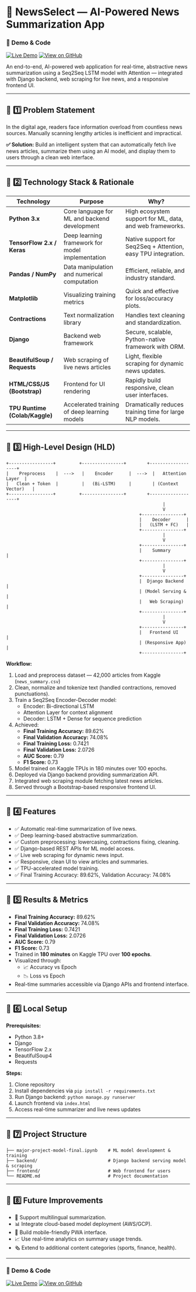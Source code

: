 # 🚀 NewsSelect — AI-Powered News Summarization App
### 📌 Demo & Code

[![Live Demo](https://img.shields.io/badge/Live-Demo-28a745?style=for-the-badge&logo=vercel&logoColor=white)](https://shushantrishav.pythonanywhere.com/news/)
[![View on GitHub](https://img.shields.io/badge/View%20on-GitHub-181717?logo=github&style=for-the-badge)](https://github.com/shushantrishav/NewsSelect)

An end-to-end, AI-powered web application for real-time, abstractive news summarization using a Seq2Seq LSTM model with Attention — integrated with Django backend, web scraping for live news, and a responsive frontend UI.

---

## 📌 1️⃣ Problem Statement

In the digital age, readers face information overload from countless news sources. Manually scanning lengthy articles is inefficient and impractical.

**✅ Solution:** Build an intelligent system that can automatically fetch live news articles, summarize them using an AI model, and display them to users through a clean web interface.

---

## 📌 2️⃣ Technology Stack & Rationale

| Technology                     | Purpose                                          | Why?                                                          |
| ------------------------------ | ------------------------------------------------ | ------------------------------------------------------------- |
| **Python 3.x**                 | Core language for ML and backend development     | High ecosystem support for ML, data, and web frameworks.      |
| **TensorFlow 2.x / Keras**     | Deep learning framework for model implementation | Native support for Seq2Seq + Attention, easy TPU integration. |
| **Pandas / NumPy**             | Data manipulation and numerical computation      | Efficient, reliable, and industry standard.                   |
| **Matplotlib**                 | Visualizing training metrics                     | Quick and effective for loss/accuracy plots.                  |
| **Contractions**               | Text normalization library                       | Handles text cleaning and standardization.                    |
| **Django**                     | Backend web framework                            | Secure, scalable, Python-native framework with ORM.           |
| **BeautifulSoup / Requests**   | Web scraping of live news articles               | Light, flexible scraping for dynamic news updates.            |
| **HTML/CSS/JS (Bootstrap)**    | Frontend for UI rendering                        | Rapidly build responsive, clean user interfaces.              |
| **TPU Runtime (Colab/Kaggle)** | Accelerated training of deep learning models     | Dramatically reduces training time for large NLP models.      |

---

## 📌 3️⃣ High-Level Design (HLD)

```
+-----------------+         +----------------+        +-------------------+
|    Preprocess    |  --->   |    Encoder      |  --->  |   Attention Layer  |
|   Clean + Token  |         |   (Bi-LSTM)     |        | (Context Vector)   |
+-----------------+         +----------------+        +-------------------+
                                                            |
                                                            V
                                                   +----------------+
                                                   |    Decoder      |
                                                   |   (LSTM + FC)   |
                                                   +----------------+
                                                            |
                                                            V
                                                   +----------------+
                                                   |    Summary       |
                                                   +----------------+
                                                            |
                                                            V
                                                   +----------------+
                                                   |  Django Backend  |
                                                   | (Model Serving & |
                                                   |   Web Scraping)  |
                                                   +----------------+
                                                            |
                                                            V
                                                   +----------------+
                                                   |   Frontend UI    |
                                                   | (Responsive App) |
                                                   +----------------+
```

**Workflow:**

1. Load and preprocess dataset — 42,000 articles from Kaggle (`news_summary.csv`)
2. Clean, normalize and tokenize text (handled contractions, removed punctuations).
3. Train a Seq2Seq Encoder-Decoder model:
   - Encoder: Bi-directional LSTM
   - Attention Layer for context alignment
   - Decoder: LSTM + Dense for sequence prediction
4. Achieved:
   - **Final Training Accuracy:** 89.62%
   - **Final Validation Accuracy:** 74.08%
   - **Final Training Loss:** 0.7421
   - **Final Validation Loss:** 2.0726
   - **AUC Score:** 0.79
   - **F1 Score:** 0.73
5. Model trained on Kaggle TPUs in 180 minutes over 100 epochs.
6. Deployed via Django backend providing summarization API.
7. Integrated web scraping module fetching latest news articles.
8. Served through a Bootstrap-based responsive frontend UI.

---

## 📌 4️⃣ Features

- ✅ Automatic real-time summarization of live news.
- ✅ Deep learning-based abstractive summarization.
- ✅ Custom preprocessing: lowercasing, contractions fixing, cleaning.
- ✅ Django-based REST APIs for ML model access.
- ✅ Live web scraping for dynamic news input.
- ✅ Responsive, clean UI to view articles and summaries.
- ✅ TPU-accelerated model training.
- ✅ Final Training Accuracy: 89.62%, Validation Accuracy: 74.08%

---

## 📌 5️⃣ Results & Metrics

- **Final Training Accuracy:** 89.62%
- **Final Validation Accuracy:** 74.08%
- **Final Training Loss:** 0.7421
- **Final Validation Loss:** 2.0726
- **AUC Score:** 0.79
- **F1 Score:** 0.73
- Trained in **180 minutes** on Kaggle TPU over **100 epochs**.
- Visualized through:
  - 📈 Accuracy vs Epoch
  - 📉 Loss vs Epoch
- Real-time summaries accessible via Django APIs and frontend interface.

---

## 📌 6️⃣ Local Setup

**Prerequisites:**

- Python 3.8+
- Django
- TensorFlow 2.x
- BeautifulSoup4
- Requests

**Steps:**

1. Clone repository
2. Install dependencies via `pip install -r requirements.txt`
3. Run Django backend: `python manage.py runserver`
4. Launch frontend via `index.html`
5. Access real-time summarizer and live news updates

---

## 📌 7️⃣ Project Structure

```
├── major-project-model-final.ipynb    # ML model development & training
├── backend/                           # Django backend serving model & scraping
├── frontend/                          # Web frontend for users
└── README.md                          # Project documentation
```

---

## 📌 8️⃣ Future Improvements

- 📝 Support multilingual summarization.
- 📊 Integrate cloud-based model deployment (AWS/GCP).
- 📲 Build mobile-friendly PWA interface.
- 📈 Use real-time analytics on summary usage trends.
- 🗞️ Extend to additional content categories (sports, finance, health).

---
### 📌 Demo & Code

[![Live Demo](https://img.shields.io/badge/Live-Demo-28a745?style=for-the-badge&logo=vercel&logoColor=white)](https://shushantrishav.pythonanywhere.com/news/)
[![View on GitHub](https://img.shields.io/badge/View%20on-GitHub-181717?logo=github&style=for-the-badge)](https://github.com/shushantrishav/NewsSelect)
